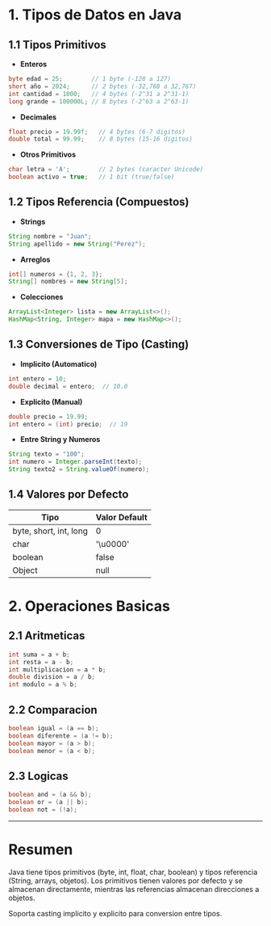 # 1. Tipos de Datos en Java
## 1.1 Tipos Primitivos
- **Enteros**
```java
byte edad = 25;        // 1 byte (-128 a 127)
short año = 2024;      // 2 bytes (-32,768 a 32,767)  
int cantidad = 1000;   // 4 bytes (-2^31 a 2^31-1)
long grande = 100000L; // 8 bytes (-2^63 a 2^63-1)
```
- **Decimales**
```java
float precio = 19.99f;   // 4 bytes (6-7 digitos)
double total = 99.99;    // 8 bytes (15-16 digitos)
```
- **Otros Primitivos**
```java
char letra = 'A';        // 2 bytes (caracter Unicode)
boolean activo = true;   // 1 bit (true/false)
```
## 1.2 Tipos Referencia (Compuestos)
- **Strings**
```java
String nombre = "Juan";
String apellido = new String("Perez");
```
- **Arreglos**
```java
int[] numeros = {1, 2, 3};
String[] nombres = new String[5];
```
- **Colecciones**
```java
ArrayList<Integer> lista = new ArrayList<>();
HashMap<String, Integer> mapa = new HashMap<>();
```
## 1.3 Conversiones de Tipo (Casting)
- **Implicito (Automatico)**
```java
int entero = 10;
double decimal = entero;  // 10.0
```
- **Explicito (Manual)**
```java
double precio = 19.99;
int entero = (int) precio;  // 19
```
- **Entre String y Numeros**
```java
String texto = "100";
int numero = Integer.parseInt(texto);
String texto2 = String.valueOf(numero);
```
## 1.4 Valores por Defecto
| Tipo                   | Valor Default |
| ---------------------- | ------------- |
| byte, short, int, long | 0             |
|char	|'\u0000'|
|boolean	|false|
|Object|	null|

# 2. Operaciones Basicas
## 2.1 Aritmeticas
```java
int suma = a + b;
int resta = a - b;
int multiplicacion = a * b;
double division = a / b;
int modulo = a % b;
```
## 2.2 Comparacion
```java
boolean igual = (a == b);
boolean diferente = (a != b);
boolean mayor = (a > b);
boolean menor = (a < b);
```
## 2.3 Logicas
```java
boolean and = (a && b);
boolean or = (a || b);
boolean not = (!a);
```
---
# Resumen

Java tiene tipos primitivos (byte, int, float, char, boolean) y tipos  referencia (String, arrays, objetos). Los primitivos tienen valores por defecto y se almacenan directamente, mientras las referencias almacenan direcciones a objetos. 

Soporta casting implicito y explicito para conversion entre tipos.

